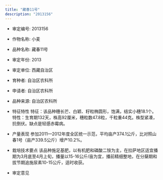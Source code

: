 ```yaml
---
title: "藏春11号"
description: "2013156"
---
```

* 审定编号:  2013156

*  作物名称:  小麦

*  品种名称:  藏春11号

*  审定年份:  2013

*  审定单位:  西藏自治区

* 育种者:  自治区农科所

*  申请者:  自治区农科所

*  品种来源:  自治区农科所

*  特征特性
特征：该品种穗长芒、白颖、籽粒椭圆形，饱满，结实小穗18.1个。特性：生育期132天，株高92厘米，穗粒数47.8粒，千粒重44克。株型紧凑，抗倒伏。缺点是轻感赤霉病。

*  产量表现
参加2011—2012年度全区统一示范，平均亩产374.1公斤，比对照山春1号（亩产339.5公斤）增产10.2%。

*  栽培技术要点
该品种施足基肥，以有机肥和磷酸二铵为主，在拉萨地区适宜播期为3月底至4月上旬，播量以15-16公斤/亩为宜，播前精细整地，在分蘖期和拔节期追施尿素10-15公斤，适时收获。

*  审定意见

